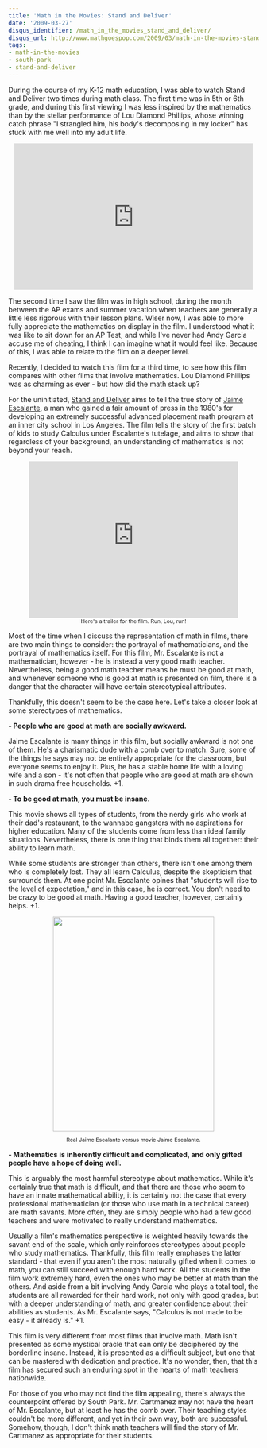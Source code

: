```yaml
---
title: 'Math in the Movies: Stand and Deliver'
date: '2009-03-27'
disqus_identifier: /math_in_the_movies_stand_and_deliver/
disqus_url: http://www.mathgoespop.com/2009/03/math-in-the-movies-stand-and-deliver.html
tags:
- math-in-the-movies
- south-park
- stand-and-deliver
---
```

During the course of my K-12 math education, I was able to watch Stand and Deliver two times during math class.  The first time was in 5th or 6th grade, and during this first viewing I was less inspired by the mathematics than by the stellar performance of Lou Diamond Phillips, whose winning catch phrase "I strangled him, his body's decomposing in my locker" has stuck with me well into my adult life.

<center><object height="295" width="480"><param name="movie" value="http://www.youtube.com/v/I1S_MptIR44&amp;hl=en&amp;fs=1"><param name="allowFullScreen" value="true"><param name="allowscriptaccess" value="always"><embed src="http://www.youtube.com/v/I1S_MptIR44&amp;hl=en&amp;fs=1" type="application/x-shockwave-flash" allowscriptaccess="always" allowfullscreen="true" height="295" width="480"></embed></object></center>

The second time I saw the film was in high school, during the month between the AP exams and summer vacation when teachers are generally a little less rigorous with their lesson plans.  Wiser now, I was able to more fully appreciate the mathematics on display in the film.  I understood what it was like to sit down for an AP Test, and while I've never had Andy Garcia accuse me of cheating, I think I can imagine what it would feel like.  Because of this, I was able to relate to the film on a deeper level.

Recently, I decided to watch this film for a third time, to see how this film compares with other films that involve mathematics.  Lou Diamond Phillips was as charming as ever - but how did the math stack up?

For the uninitiated, <a href="http://www.imdb.com/title/tt0094027/">Stand and Deliver</a> aims to tell the true story of <a href="http://en.wikipedia.org/wiki/Jaime_Escalante">Jaime Escalante</a>, a man who gained a fair amount of press in the 1980's for developing an extremely successful advanced placement math program at an inner city school in Los Angeles.  The film tells the story of the first batch of kids to study Calculus under Escalante's tutelage, and aims to show that regardless of your background, an understanding of mathematics is not beyond your reach.

<center><iframe width="420" height="315" src="https://www.youtube.com/embed/sG-Cxs8eYkI" frameborder="0" allowfullscreen></iframe><br /><span style="font-size:78%;">Here's a trailer for the film.  Run, Lou, run!</span></center>

Most of the time when I discuss the representation of math in films, there are two main things to consider: the portrayal of mathematicians, and the portrayal of mathematics itself.  For this film, Mr. Escalante is not a mathematician, however - he is instead a very good math teacher.  Nevertheless, being a good math teacher means he must be good at math, and whenever someone who is good at math is presented on film, there is a danger that the character will have certain stereotypical attributes.

Thankfully, this doesn't seem to be the case here.  Let's take a closer look at some stereotypes of mathematics.

<span style="font-weight: bold;">- People who are good at math are socially awkward.  </span>

Jaime Escalante is many things in this film, but socially awkward is not one of them.  He's a charismatic dude with a comb over to match.  Sure, some of the things he says may not be entirely appropriate for the classroom, but everyone seems to enjoy it.  Plus, he has a stable home life with a loving wife and a son - it's not often that people who are good at math are shown in such drama free households.  +1.

<span style="font-weight: bold;">- To be good at math, you must be insane.</span>

This movie shows all types of students, from the nerdy girls who work at their dad's restaurant, to the wannabe gangsters with no aspirations for higher education.  Many of the students come from less than ideal family situations.  Nevertheless, there is one thing that binds them all together: their ability to learn math.

While some students are stronger than others, there isn't one among them who is completely lost.  They all learn Calculus, despite the skepticism that surrounds them.  At one point Mr. Escalante opines that "students will rise to the level of expectation," and in this case, he is correct.  You don't need to be crazy to be good at math.  Having a good teacher, however, certainly helps. +1.

<div style="text-align: center;"><a href="http://www.publicartinla.com/sculptures/MacArthur_Park/escalante1.jpeg"><img style="margin: 0px auto 10px; display: block; text-align: center; cursor: pointer; width: 324px; height: 432px;" src="http://www.publicartinla.com/sculptures/MacArthur_Park/escalante1.jpeg" alt="" border="0" /></a><span style="font-size:78%;">Real Jaime Escalante versus movie Jaime Escalante.</span><br /></div>

<span style="font-weight: bold;">- Mathematics is inherently difficult and complicated, and only gifted people have a hope of doing well.</span>

This is arguably the most harmful stereotype about mathematics.  While it's certainly true that math is difficult, and that there are those who seem to have an innate mathematical ability, it is certainly not the case that every professional mathematician (or those who use math in a technical career) are math savants.  More often, they are simply people who had a few good teachers and were motivated to really understand mathematics.

Usually a film's mathematics perspective is weighted heavily towards the savant end of the scale, which only reinforces stereotypes about people who study mathematics.  Thankfully, this film really emphases the latter standard - that even if you aren't the most naturally gifted when it comes to math, you can still succeed with enough hard work.  All the students in the film work extremely hard, even the ones who may be better at math than the others.  And aside from a bit involving Andy Garcia who plays a total tool, the students are all rewarded for their hard work, not only with good grades, but with a deeper understanding of math, and greater confidence about their abilities as students.  As Mr. Escalante says, "Calculus is not made to be easy - it already is." +1.

This film is very different from most films that involve math.  Math isn't presented as some mystical oracle that can only be deciphered by the borderline insane.  Instead, it is presented as a difficult subject, but one that can be mastered with dedication and practice.  It's no wonder, then, that this film has secured such an enduring spot in the hearts of math teachers nationwide.

For those of you who may not find the film appealing, there's always the counterpoint offered by South Park.  Mr. Cartmanez may not have the heart of Mr. Escalante, but at least he has the comb over.   Their teaching styles couldn't be more different, and yet in their own way, both are successful.  Somehow, though, I don't think math teachers will find the story of Mr. Cartmanez as appropriate for their students.